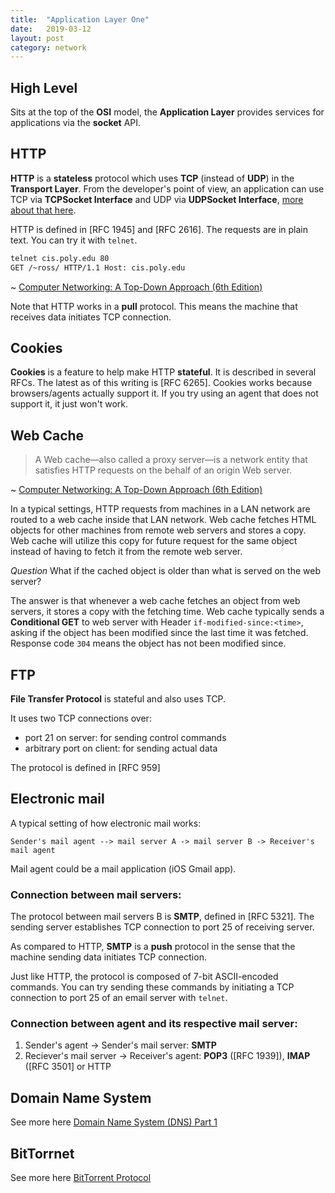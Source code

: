 ```yaml
---
title:  "Application Layer One"
date:   2019-03-12
layout: post
category: network
---
```


## High Level

Sits at the top of the **OSI** model, the **Application Layer** provides services for applications via the **socket** API.

## HTTP

**HTTP** is a **stateless** protocol which uses **TCP** (instead of **UDP**) in the **Transport Layer**. From the developer's point of view, an application can use TCP via **TCPSocket Interface** and UDP via **UDPSocket Interface**, [more about that here](https://www.w3.org/2012/sysapps/tcp-udp-sockets/#interface-tcpsocket).

HTTP is defined in [RFC 1945] and [RFC 2616]. The requests are in plain text. You can try it with `telnet`.

```bash
telnet cis.poly.edu 80
GET /~ross/ HTTP/1.1 Host: cis.poly.edu
```
~ [Computer Networking: A Top-Down Approach (6th Edition)](https://www.amazon.com/Computer-Networking-Top-Down-Approach-6th/dp/0132856204)

Note that HTTP works in a **pull** protocol. This means the machine that receives data initiates TCP connection.  

## Cookies

**Cookies** is a feature to help make HTTP **stateful**. It is described in several RFCs. The latest as of this writing is [RFC 6265]. Cookies works because browsers/agents actually support it. If you try using an agent that does not support it, it just won't work.

## Web Cache

> A Web cache—also called a proxy server—is a network entity that satisfies HTTP requests on the behalf of an origin Web server.

~ [Computer Networking: A Top-Down Approach (6th Edition)](https://www.amazon.com/Computer-Networking-Top-Down-Approach-6th/dp/0132856204)

In a typical settings, HTTP requests from machines in a LAN network are routed to a web cache inside that LAN network. Web cache fetches HTML objects for other machines from remote web servers and stores a copy. Web cache will utilize this copy for future request for the same object instead of having to fetch it from the remote web server.

*Question* What if the cached object is older than what is served on the web server?

The answer is that whenever a web cache fetches an object from web servers, it stores a copy with the fetching time. Web cache typically sends a **Conditional GET** to web server with Header `if-modified-since:<time>`, asking if the object has been modified since the last time it was fetched. Response code `304` means the object has not been modified since.

## FTP

**File Transfer Protocol** is stateful and also uses TCP. 

It uses two TCP connections over:
* port 21 on server: for sending control commands
* arbitrary port on client: for sending actual data

The protocol is defined in [RFC 959]

## Electronic mail

A typical setting of how electronic mail works:

```
Sender's mail agent --> mail server A -> mail server B -> Receiver's mail agent
```

Mail agent could be a mail application (iOS Gmail app). 

### Connection between mail servers:
The protocol between mail servers B is **SMTP**, defined in [RFC 5321]. The sending server establishes TCP connection to port 25 of receiving server.

As compared to HTTP, **SMTP** is a **push** protocol in the sense that the machine sending data initiates TCP connection.

Just like HTTP, the protocol is composed of 7-bit ASCII-encoded commands. You can try sending these commands by initiating a TCP connection to port 25 of an email server with `telnet`.

### Connection between agent and its respective mail server:

1. Sender's agent -> Sender's mail server: **SMTP**
2. Reciever's mail server -> Receiver's agent: **POP3** ([RFC 1939]), **IMAP** ([RFC 3501] or HTTP

## Domain Name System
See more here [Domain Name System (DNS) Part 1](/network/2019/03/15/dns-1.html)

## BitTorrnet
See more here [BitTorrent Protocol](/network/2019/03/20/bittorrent.html)